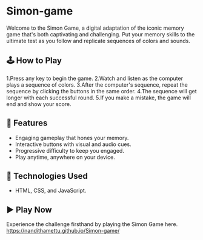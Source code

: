 # Simon-game

Welcome to the Simon Game, a digital adaptation of the iconic memory game that's both captivating and challenging. Put your memory skills to the ultimate test as you follow and replicate sequences of colors and sounds.

## 🕹️ How to Play

1.Press any key to begin the game.
2.Watch and listen as the computer plays a sequence of colors.
3.After the computer's sequence, repeat the sequence by clicking the buttons in the same order.
4.The sequence will get longer with each successful round.
5.If you make a mistake, the game will end and show your score.


## 🎯 Features

- Engaging gameplay that hones your memory.
- Interactive buttons with visual and audio cues.
- Progressive difficulty to keep you engaged.
- Play anytime, anywhere on your device.


## 🚀 Technologies Used

- HTML, CSS, and JavaScript.
  

## ▶️ Play Now

Experience the challenge firsthand by playing the Simon Game here.
https://nandithamettu.github.io/Simon-game/

